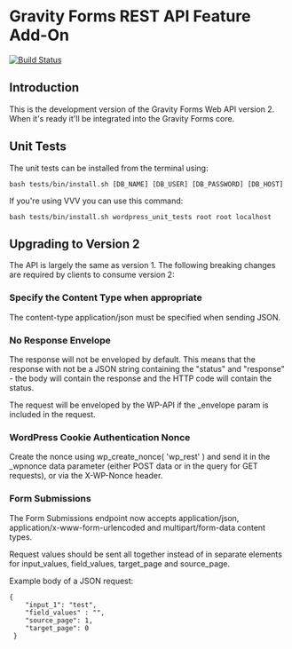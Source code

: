 Gravity Forms REST API Feature Add-On
==============================

[![Build Status](https://travis-ci.com/gravityforms/gravityformsrestapi.svg?token=dWdigWFPjUjwVzDjbyxv&branch=master)](https://travis-ci.com/gravityforms/gravityformsrestapi)

## Introduction
This is the development version of the Gravity Forms Web API version 2. When it's ready it'll be integrated into the
Gravity Forms core.

## Unit Tests

The unit tests can be installed from the terminal using:

    bash tests/bin/install.sh [DB_NAME] [DB_USER] [DB_PASSWORD] [DB_HOST]


If you're using VVV you can use this command:

	bash tests/bin/install.sh wordpress_unit_tests root root localhost

## Upgrading to Version 2

The API is largely the same as version 1. The following breaking changes are required by clients to consume version 2:

### Specify the Content Type when appropriate

The content-type application/json must be specified when sending JSON.

### No Response Envelope

The response will not be enveloped by default. This means that the response with not be a JSON string containing the
"status" and "response" - the body will contain the response and the HTTP code will contain the status. 

The request will be enveloped by the WP-API if the _envelope param is included in the request.

### WordPress Cookie Authentication Nonce

Create the nonce using wp_create_nonce( 'wp_rest' ) and send it in the _wpnonce data parameter (either POST data or in 
the query for GET requests), or via the X-WP-Nonce header.

### Form Submissions

The Form Submissions endpoint now accepts application/json, application/x-www-form-urlencoded and multipart/form-data 
content types. 

Request values should be sent all together instead of in separate elements for input_values, field_values, target_page 
and source_page.

Example body of a JSON request:

    {
        "input_1": "test",
        "field_values" : "",
        "source_page": 1,
        "target_page": 0
     }
